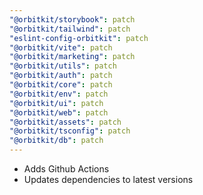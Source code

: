 ```yaml
---
"@orbitkit/storybook": patch
"@orbitkit/tailwind": patch
"eslint-config-orbitkit": patch
"@orbitkit/vite": patch
"@orbitkit/marketing": patch
"@orbitkit/utils": patch
"@orbitkit/auth": patch
"@orbitkit/core": patch
"@orbitkit/env": patch
"@orbitkit/ui": patch
"@orbitkit/web": patch
"@orbitkit/assets": patch
"@orbitkit/tsconfig": patch
"@orbitkit/db": patch
---
```


- Adds Github Actions
- Updates dependencies to latest versions
